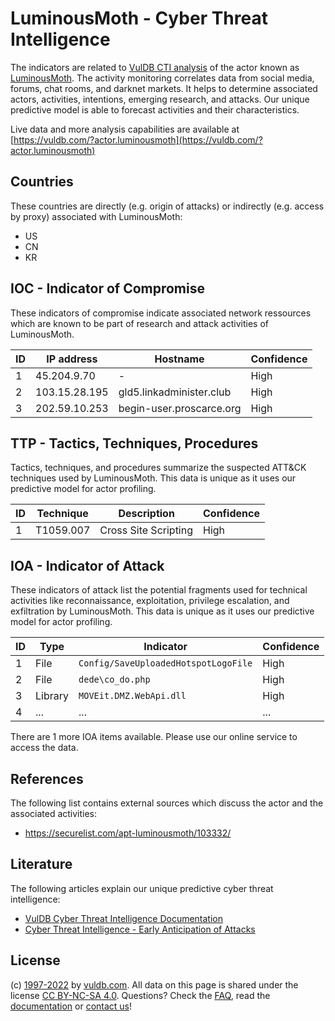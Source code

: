 # LuminousMoth - Cyber Threat Intelligence

The indicators are related to [VulDB CTI analysis](https://vuldb.com/?kb.cti) of the actor known as [LuminousMoth](https://vuldb.com/?actor.luminousmoth). The activity monitoring correlates data from social media, forums, chat rooms, and darknet markets. It helps to determine associated actors, activities, intentions, emerging research, and attacks. Our unique predictive model is able to forecast activities and their characteristics.

Live data and more analysis capabilities are available at [https://vuldb.com/?actor.luminousmoth](https://vuldb.com/?actor.luminousmoth)

## Countries

These countries are directly (e.g. origin of attacks) or indirectly (e.g. access by proxy) associated with LuminousMoth:

* US
* CN
* KR

## IOC - Indicator of Compromise

These indicators of compromise indicate associated network ressources which are known to be part of research and attack activities of LuminousMoth.

ID | IP address | Hostname | Confidence
-- | ---------- | -------- | ----------
1 | 45.204.9.70 | - | High
2 | 103.15.28.195 | gld5.linkadminister.club | High
3 | 202.59.10.253 | begin-user.proscarce.org | High

## TTP - Tactics, Techniques, Procedures

Tactics, techniques, and procedures summarize the suspected ATT&CK techniques used by LuminousMoth. This data is unique as it uses our predictive model for actor profiling.

ID | Technique | Description | Confidence
-- | --------- | ----------- | ----------
1 | T1059.007 | Cross Site Scripting | High

## IOA - Indicator of Attack

These indicators of attack list the potential fragments used for technical activities like reconnaissance, exploitation, privilege escalation, and exfiltration by LuminousMoth. This data is unique as it uses our predictive model for actor profiling.

ID | Type | Indicator | Confidence
-- | ---- | --------- | ----------
1 | File | `Config/SaveUploadedHotspotLogoFile` | High
2 | File | `dede\co_do.php` | High
3 | Library | `MOVEit.DMZ.WebApi.dll` | High
4 | ... | ... | ...

There are 1 more IOA items available. Please use our online service to access the data.

## References

The following list contains external sources which discuss the actor and the associated activities:

* https://securelist.com/apt-luminousmoth/103332/

## Literature

The following articles explain our unique predictive cyber threat intelligence:

* [VulDB Cyber Threat Intelligence Documentation](https://vuldb.com/?kb.cti)
* [Cyber Threat Intelligence - Early Anticipation of Attacks](https://www.scip.ch/en/?labs.20201022)

## License

(c) [1997-2022](https://vuldb.com/?kb.changelog) by [vuldb.com](https://vuldb.com/?kb.about). All data on this page is shared under the license [CC BY-NC-SA 4.0](https://creativecommons.org/licenses/by-nc-sa/4.0/). Questions? Check the [FAQ](https://vuldb.com/?kb.faq), read the [documentation](https://vuldb.com/?kb) or [contact us](https://vuldb.com/?contact)!
